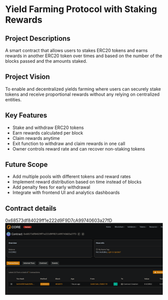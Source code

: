 # Yield Farming Protocol with Staking Rewards

## Project Descriptions
A smart contract that allows users to stakes ERC20 tokens and earns rewards in another ERC20 token over times and based on the number of the blocks passed and the amounts staked.

## Project Vision
To enable and decentralized yields farming where users can securely stake tokens and receive proportional rewards without any relying on centralized entities.

## Key Features
- Stake and withdraw ERC20 tokens
- Earn rewards calculated per block
- Claim rewards anytime
- Exit function to withdraw and claim rewards in one call
- Owner controls reward rate and can recover non-staking tokens

## Future Scope
- Add multiple pools with different tokens and reward rates
- Implement reward distribution based on time instead of blocks
- Add penalty fees for early withdrawal
- Integrate with frontend UI and analytics dashboards

## Contract details
0x68573df84029ff1e222d9F9D7cA99740603a27fD
![alt text](image.png)
